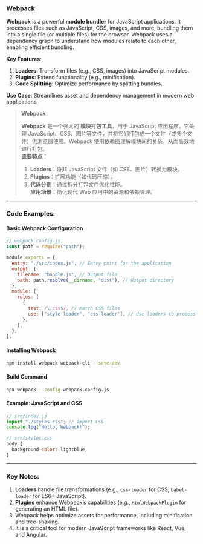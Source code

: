 ### Webpack

<audio src="C:\Users\10691\Downloads\Webpack is a po.mp3"></audio>

**Webpack** is a powerful **module bundler** for JavaScript applications. It processes files such as JavaScript, CSS, images, and more, bundling them into a single file (or multiple files) for the browser. Webpack uses a dependency graph to understand how modules relate to each other, enabling efficient bundling.  

**Key Features**:  
1. **Loaders**: Transform files (e.g., CSS, images) into JavaScript modules.  
2. **Plugins**: Extend functionality (e.g., minification).  
3. **Code Splitting**: Optimize performance by splitting bundles.  

**Use Case**: Streamlines asset and dependency management in modern web applications.

> **Webpack**  
>
> <audio src="C:\Users\10691\Downloads\Webpack 是一个强大的 .mp3"></audio>
>
> **Webpack** 是一个强大的 **模块打包工具**，用于 JavaScript 应用程序。它处理 JavaScript、CSS、图片等文件，并将它们打包成一个文件（或多个文件）供浏览器使用。Webpack 使用依赖图理解模块间的关系，从而高效地进行打包。  
> **主要特点**：  
>
> 1. **Loaders**：将非 JavaScript 文件（如 CSS、图片）转换为模块。  
> 2. **Plugins**：扩展功能（如代码压缩）。  
> 3. **代码分割**：通过拆分打包文件优化性能。  
> **应用场景**：简化现代 Web 应用中的资源和依赖管理。

---

### Code Examples:

<audio src="C:\Users\10691\Downloads\这段代码展示了如何使用Webp.mp3"></audio>

#### **Basic Webpack Configuration**
```javascript
// webpack.config.js
const path = require("path");

module.exports = {
  entry: "./src/index.js", // Entry point for the application
  output: {
    filename: "bundle.js", // Output file
    path: path.resolve(__dirname, "dist"), // Output directory
  },
  module: {
    rules: [
      {
        test: /\.css$/, // Match CSS files
        use: ["style-loader", "css-loader"], // Use loaders to process CSS
      },
    ],
  },
};
```

#### **Installing Webpack**
```bash
npm install webpack webpack-cli --save-dev
```

#### **Build Command**
```bash
npx webpack --config webpack.config.js
```

#### **Example: JavaScript and CSS**
```javascript
// src/index.js
import "./styles.css"; // Import CSS
console.log("Hello, Webpack!");

// src/styles.css
body {
  background-color: lightblue;
}
```

---

### Key Notes:

<audio src="C:\Users\10691\Downloads\1. __Loaders__ .mp3"></audio>

1. **Loaders** handle file transformations (e.g., `css-loader` for CSS, `babel-loader` for ES6+ JavaScript).  
2. **Plugins** enhance Webpack’s capabilities (e.g., `HtmlWebpackPlugin` for generating an HTML file).  
3. Webpack helps optimize assets for performance, including minification and tree-shaking.  
4. It is a critical tool for modern JavaScript frameworks like React, Vue, and Angular.
